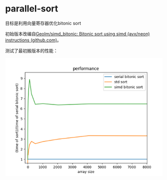 # parallel-sort

目标是利用向量寄存器优化bitonic sort

初始版本改编自[Geolm/simd_bitonic: Bitonic sort using simd (avx/neon) instructions (github.com)](https://github.com/Geolm/simd_bitonic)。

测试了最初搬版本的性能：

![](.\perf\Figure_1.png)